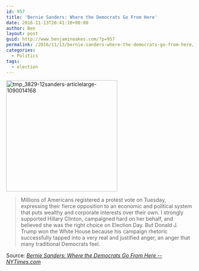 ```yaml
---
id: 957
title: 'Bernie Sanders: Where the Democrats Go From Here'
date: 2016-11-13T20:41:10+00:00
author: Ben
layout: post
guid: http://www.benjaminoakes.com/?p=957
permalink: /2016/11/13/bernie-sanders-where-the-democrats-go-from-here/
categories:
  - Politics
tags:
  - election
---
```

[<img class="alignnone size-medium wp-image-958" src="http://www.benjaminoakes.com/wp-content/uploads/2016/11/tmp_3829-12sanders-articleLarge-1090014168-300x300-1.jpg" alt="tmp_3829-12sanders-articlelarge-1090014168" width="300" height="300" />](http://www.benjaminoakes.com/wp-content/uploads/2016/11/tmp_3829-12sanders-articleLarge-1090014168.jpg)

> Millions of Americans registered a protest vote on Tuesday, expressing their fierce opposition to an economic and political system that puts wealthy and corporate interests over their own. I strongly supported Hillary Clinton, campaigned hard on her behalf, and believed she was the right choice on Election Day. But Donald J. Trump won the White House because his campaign rhetoric successfully tapped into a very real and justified anger, an anger that many traditional Democrats feel.

Source: _[Bernie Sanders: Where the Democrats Go From Here -- NYTimes.com](http://www.nytimes.com/2016/11/12/opinion/bernie-sanders-where-the-democrats-go-from-here.html)_